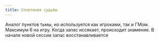 ```yaml
---
title: Сплетения судьбы
---
```

Аналог пунктов тьмы, но используется как игроками, так и ГМом. Максимум 6 на игру. Когда запас иссякает, происходит знамение. В начале новой сессии запас восстанавливается

